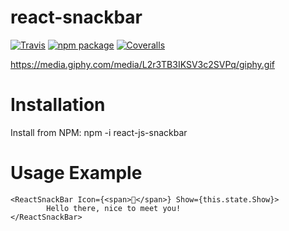 # react-snackbar

[![Travis][build-badge]][build]
[![npm package][npm-badge]][npm]
[![Coveralls][coveralls-badge]][coveralls]

https://media.giphy.com/media/L2r3TB3IKSV3c2SVPq/giphy.gif

# Installation

Install from NPM: npm -i react-js-snackbar

# Usage Example

```
<ReactSnackBar Icon={<span>🦄</span>} Show={this.state.Show}>
        Hello there, nice to meet you!
</ReactSnackBar>
```

[build-badge]: https://img.shields.io/travis/user/repo/master.png?style=flat-square
[build]: https://travis-ci.org/user/repo
[npm-badge]: https://img.shields.io/npm/v/npm-package.png?style=flat-square
[npm]: https://www.npmjs.org/package/npm-package
[coveralls-badge]: https://img.shields.io/coveralls/user/repo/master.png?style=flat-square
[coveralls]: https://coveralls.io/github/user/repo
